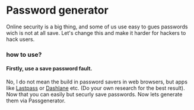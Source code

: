 # Password generator

Online security is a big thing, and some of us use easy to gues passwords wich is not at all save. Let's change this and make it harder for hackers to hack users.

### how to use?


#### Firstly, use a save password fault.
No, I do not mean the build in password savers in web browsers, but apps like [Lastpass](https://www.lastpass.com/) or [Dashlane](https://www.dashlane.com/) etc. (Do your own research for the best result). Now that you can easily but securly save passwords. Now lets generate them via Passgenerator.
